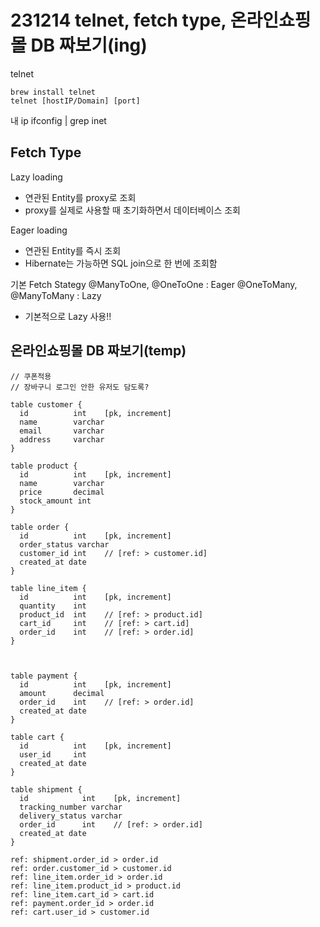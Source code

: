 # 231214 telnet, fetch type, 온라인쇼핑몰 DB 짜보기(ing)

telnet

```shell
brew install telnet
telnet [hostIP/Domain] [port]
```

내 ip
ifconfig | grep inet

## Fetch Type

Lazy loading

- 연관된 Entity를 proxy로 조회
- proxy를 실제로 사용할 때 초기화하면서 데이터베이스 조회

Eager loading

- 연관된 Entity를 즉시 조회
- Hibernate는 가능하면 SQL join으로 한 번에 조회함

기본 Fetch Stategy
@ManyToOne, @OneToOne : Eager
@OneToMany, @ManyToMany : Lazy

- 기본적으로 Lazy 사용!!

## 온라인쇼핑몰 DB 짜보기(temp)

```dbml
// 쿠폰적용
// 장바구니 로그인 안한 유저도 담도록?

table customer {
  id          int    [pk, increment]
  name        varchar
  email       varchar
  address     varchar
}

table product {
  id          int    [pk, increment]
  name        varchar
  price       decimal
  stock_amount int
}

table order {
  id          int    [pk, increment]
  order_status varchar
  customer_id int    // [ref: > customer.id]
  created_at date
}

table line_item {
  id          int    [pk, increment]
  quantity    int
  product_id  int    // [ref: > product.id]
  cart_id     int    // [ref: > cart.id]
  order_id    int    // [ref: > order.id]
}



table payment {
  id          int    [pk, increment]
  amount      decimal
  order_id    int    // [ref: > order.id]
  created_at date
}

table cart {
  id          int    [pk, increment]
  user_id     int
  created_at date
}

table shipment {
  id            int    [pk, increment]
  tracking_number varchar
  delivery_status varchar
  order_id      int    // [ref: > order.id]
  created_at date
}

ref: shipment.order_id > order.id
ref: order.customer_id > customer.id
ref: line_item.order_id > order.id
ref: line_item.product_id > product.id
ref: line_item.cart_id > cart.id
ref: payment.order_id > order.id
ref: cart.user_id > customer.id
```

